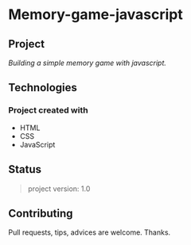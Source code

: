 # Memory-game-javascript

## Project

 _Building a simple memory game with javascript._

## Technologies

### Project created with

* HTML
* CSS
* JavaScript

## Status

> project version: 1.0

## Contributing

Pull requests, tips, advices are welcome. Thanks.
